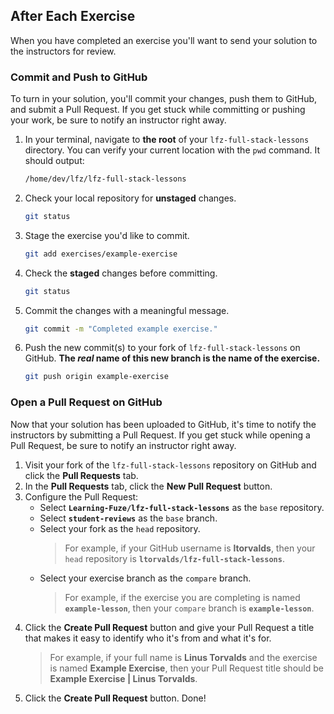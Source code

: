 After Each Exercise
--

When you have completed an exercise you'll want to send your solution to the instructors for review.

### Commit and Push to GitHub

To turn in your solution, you'll commit your changes, push them to GitHub, and submit a Pull Request. If you get stuck while committing or pushing your work, be sure to notify an instructor right away.

1. In your terminal, navigate to **the root** of your `lfz-full-stack-lessons` directory. You can verify your current location with the `pwd` command. It should output:
    ```bash
    /home/dev/lfz/lfz-full-stack-lessons
    ```
1. Check your local repository for **unstaged** changes.
    ```bash
    git status
    ```
1. Stage the exercise you'd like to commit.
    ```bash
    git add exercises/example-exercise
    ```
1. Check the **staged** changes before committing.
    ```bash
    git status
    ```
1. Commit the changes with a meaningful message.
    ```bash
    git commit -m "Completed example exercise."
    ```
1. Push the new commit(s) to your fork of `lfz-full-stack-lessons` on GitHub. **The _real_ name of this new branch is the name of the exercise.**
    ```bash
    git push origin example-exercise
    ```

### Open a Pull Request on GitHub

Now that your solution has been uploaded to GitHub, it's time to notify the instructors by submitting a Pull Request. If you get stuck while opening a Pull Request, be sure to notify an instructor right away.

1. Visit your fork of the `lfz-full-stack-lessons` repository on GitHub and click the **Pull Requests** tab.
1. In the **Pull Requests** tab, click the **New Pull Request** button.
1. Configure the Pull Request:
    - Select **`Learning-Fuze/lfz-full-stack-lessons`** as the `base` repository.
    - Select **`student-reviews`** as the `base` branch.
    - Select your fork as the `head` repository.
        > For example, if your GitHub username is **ltorvalds**, then your `head` repository is **`ltorvalds/lfz-full-stack-lessons`**.
    - Select your exercise branch as the `compare` branch.
        > For example, if the exercise you are completing is named **`example-lesson`**, then your `compare` branch is **`example-lesson`**.
1. Click the **Create Pull Request** button and give your Pull Request a title that makes it easy to identify who it's from and what it's for.
    > For example, if your full name is **Linus Torvalds** and the exercise is named **Example Exercise**, then your Pull Request title should be **Example Exercise | Linus Torvalds**.
1. Click the **Create Pull Request** button. Done!
